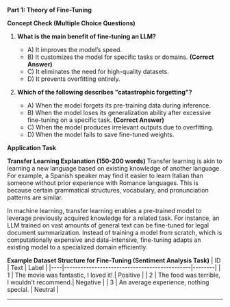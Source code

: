**Part 1: Theory of Fine-Tuning**

**Concept Check (Multiple Choice Questions)**

1. **What is the main benefit of fine-tuning an LLM?**
   - A) It improves the model’s speed.
   - B) It customizes the model for specific tasks or domains. **(Correct Answer)**
   - C) It eliminates the need for high-quality datasets.
   - D) It prevents overfitting entirely.

2. **Which of the following describes "catastrophic forgetting"?**
   - A) When the model forgets its pre-training data during inference.
   - B) When the model loses its generalization ability after excessive fine-tuning on a specific task. **(Correct Answer)**
   - C) When the model produces irrelevant outputs due to overfitting.
   - D) When the model fails to save fine-tuned weights.

**Application Task**

**Transfer Learning Explanation (150-200 words)**
Transfer learning is akin to learning a new language based on existing knowledge of another language. For example, a Spanish speaker may find it easier to learn Italian than someone without prior experience with Romance languages. This is because certain grammatical structures, vocabulary, and pronunciation patterns are similar.

In machine learning, transfer learning enables a pre-trained model to leverage previously acquired knowledge for a related task. For instance, an LLM trained on vast amounts of general text can be fine-tuned for legal document summarization. Instead of training a model from scratch, which is computationally expensive and data-intensive, fine-tuning adapts an existing model to a specialized domain efficiently.

**Example Dataset Structure for Fine-Tuning (Sentiment Analysis Task)**
| ID  | Text                                          | Label  |
|----|----------------------------------------------|--------|
| 1  | The movie was fantastic, I loved it!       | Positive |
| 2  | The food was terrible, I wouldn't recommend.| Negative |
| 3  | An average experience, nothing special.     | Neutral  |

---